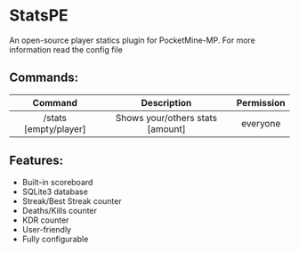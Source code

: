 # StatsPE
An open-source player statics plugin for PocketMine-MP. For more information read the config file

## Commands:
| Command | Description | Permission|
| :-----: | :-------: | :-------: |
| /stats [empty/player] | Shows your/others stats [amount] | everyone|


## Features:
- Built-in scoreboard
- SQLite3 database
- Streak/Best Streak counter
- Deaths/Kills counter
- KDR counter
- User-friendly
- Fully configurable
